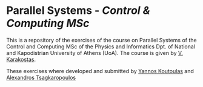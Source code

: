 # Parallel Systems - _Control & Computing MSc_

This is a repository of the exercises of the course on Parallel Systems of the Control and Computing MSc of the Physics and Informatics Dpt. of National and Kapodistrian University of Athens (UoA). The course is given by  [V. Karakostas](https://cgi.di.uoa.gr/~vkarakos/).

These exercises where developed and submitted by [Yannos Koutoulas](https://github.com/YannosK) and [Alexandros Tsagkaropoulos](https://github.com/alextsagkas)